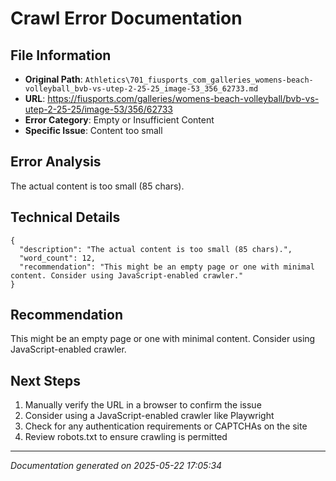# Crawl Error Documentation

## File Information
- **Original Path**: `Athletics\701_fiusports_com_galleries_womens-beach-volleyball_bvb-vs-utep-2-25-25_image-53_356_62733.md`
- **URL**: https://fiusports.com/galleries/womens-beach-volleyball/bvb-vs-utep-2-25-25/image-53/356/62733
- **Error Category**: Empty or Insufficient Content
- **Specific Issue**: Content too small

## Error Analysis
The actual content is too small (85 chars).

## Technical Details
```
{
  "description": "The actual content is too small (85 chars).",
  "word_count": 12,
  "recommendation": "This might be an empty page or one with minimal content. Consider using JavaScript-enabled crawler."
}
```

## Recommendation
This might be an empty page or one with minimal content. Consider using JavaScript-enabled crawler.

## Next Steps
1. Manually verify the URL in a browser to confirm the issue
2. Consider using a JavaScript-enabled crawler like Playwright
3. Check for any authentication requirements or CAPTCHAs on the site
4. Review robots.txt to ensure crawling is permitted

---
*Documentation generated on 2025-05-22 17:05:34*
